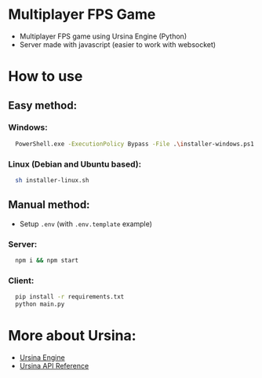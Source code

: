 # Multiplayer FPS Game

- Multiplayer FPS game using Ursina Engine (Python)
- Server made with javascript (easier to work with websocket)

# How to use

## Easy method:

### Windows:
```bash
  PowerShell.exe -ExecutionPolicy Bypass -File .\installer-windows.ps1
```

### Linux (Debian and Ubuntu based):
```bash
  sh installer-linux.sh
```

## Manual method:

- Setup `.env` (with `.env.template` example)

### Server:
```bash
  npm i && npm start
```
### Client:
```bash
  pip install -r requirements.txt
  python main.py
```

# More about Ursina:

- [Ursina Engine](https://www.ursinaengine.org)
- [Ursina API Reference](https://www.ursinaengine.org/api_reference.html)
